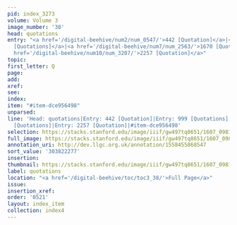 ```yaml
---
pid: index_3273
volume: Volume 3
image_number: '38'
head: quotations
entry: "<a href='/digital-beehive/num2/num_0547/'>442 [Quotation]</a>|<a href='/digital-beehive/num4/num_1331/'>999
  [Quotations]</a>|<a href='/digital-beehive/num7/num_2563/'>1670 [Quotations]</a>|<a
  href='/digital-beehive/num10/num_3207/'>2257 [Quotation]</a>"
topic:
first_letter: Q
page:
add:
xref:
see:
index:
item: "#item-dce956498"
unparsed:
line: 'Head: quotations|Entry: 442 [Quotation]|Entry: 999 [Quotations]|Entry: 1670
  [Quotations]|Entry: 2257 [Quotation]|#item-dce956498'
selection: https://stacks.stanford.edu/image/iiif/gw497tq8651/1607_0981/1178,2277,644,148/full/0/default.jpg
full_image: https://stacks.stanford.edu/image/iiif/gw497tq8651/1607_0981/full/full/0/default.jpg
annotation_uri: http://dev.llgc.org.uk/annotation/1558455868547
sort_value: '303822277'
insertion:
thumbnail: https://stacks.stanford.edu/image/iiif/gw497tq8651/1607_0981/1178,2277,644,148/150,/0/default.jpg
label: quotations
location: "<a href='/digital-beehive/toc/toc3_38/'>Full Page</a>"
issue:
insertion_xref:
order: '0521'
layout: index_item
collection: index4
---
```

